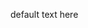 <p id='content'></p>
<p id='textarea'>default text here</p>
<p id='target'></p>

<script src="https://raw.githubusercontent.com/brwhale/KataScript/main/jssrc/kscript.js" />
